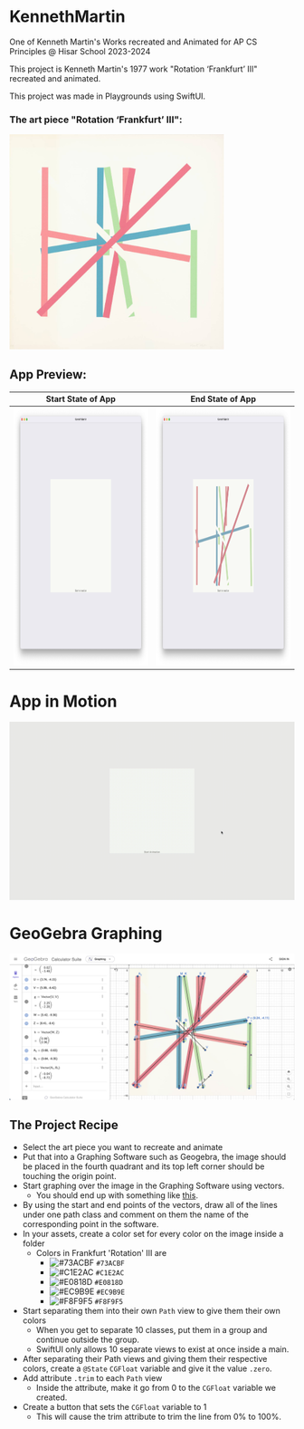 # KennethMartin
One of Kenneth Martin's Works recreated and Animated for AP CS Principles @ Hisar School 2023-2024

This project is Kenneth Martin's 1977 work "Rotation ‘Frankfurt’ III" recreated and animated.

This project was made in Playgrounds using SwiftUI.

### The art piece "Rotation ‘Frankfurt’ III":

<img src="https://github.com/BerkGozek/KennethMartin/blob/d66ac77da9f5b4d780450f8b3ab475d455f1daa6/Screenshots/KM_RF3.jpg" width="379" height="379.75" />

## App Preview:
| Start State of App                  | End State of App                    |
| ----------------------------------- | ----------------------------------- |
| <img src="https://github.com/BerkGozek/KennethMartin/blob/main/Screenshots/Empty.png" width = "444.8" height = "456" />| <img src="https://github.com/BerkGozek/KennethMartin/blob/main/Screenshots/Finished.png" width = "444.8" height = "456" />|

# App in Motion
![KM_3_Anim](https://github.com/BerkGozek/KennethMartin/blob/4fad62dbef4c74d6c1824b3bb35e20d958f5faad/Screenshots/KM_RF3_Anim.gif)

# GeoGebra Graphing
![KM_3_GG](https://github.com/BerkGozek/KennethMartin/blob/main/Screenshots/KM_RF3_GG.png)

## The Project Recipe
- Select the art piece you want to recreate and animate
- Put that into a Graphing Software such as Geogebra, the image should be placed in the fourth quadrant and its top left corner should be touching the origin point.
- Start graphing over the image in the Graphing Software using vectors.
  - You should end up with something like [this](https://www.geogebra.org/calculator/bjx9ymde).
- By using the start and end points of the vectors, draw all of the lines under one path class and comment on them the name of the corresponding point in the software.
- In your assets, create a color set for every color on the image inside a folder
  - Colors in Frankfurt 'Rotation' III are
    - ![#73ACBF](https://via.placeholder.com/15/73ACBF/000000?text=+) `#73ACBF`
    - ![#C1E2AC](https://via.placeholder.com/15/C1E2AC/000000?text=+) `#C1E2AC`
    - ![#E0818D](https://via.placeholder.com/15/E0818D/000000?text=+) `#E0818D`
    - ![#EC9B9E](https://via.placeholder.com/15/EC9B9E/000000?text=+) `#EC9B9E`
    - ![#F8F9F5](https://via.placeholder.com/15/F8F9F5/000000?text=+) `#F8F9F5`
- Start separating them into their own `Path` view to give them their own colors
  - When you get to separate 10 classes, put them in a group and continue outside the group.
  - SwiftUI only allows 10 separate views to exist at once inside a main.
- After separating their Path views and giving them their respective colors, create a `@State` `CGFloat` variable and give it the value `.zero`.
- Add attribute `.trim` to each `Path` view
  - Inside the attribute, make it go from 0 to the `CGFloat` variable we created.
- Create a button that sets the `CGFloat` variable to 1
  - This will cause the trim attribute to trim the line from 0% to 100%.
